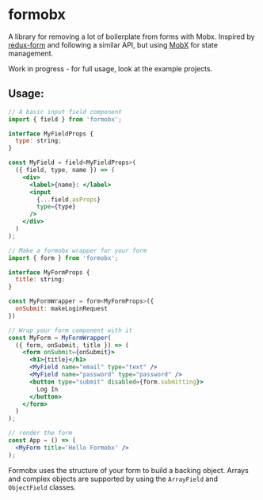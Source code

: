 # formobx

A library for removing a lot of boilerplate from forms with Mobx. Inspired by
[redux-form](https://github.com/erikras/redux-form) and following a similar API,
but using [MobX](https://github.com/mobxjs/mobx) for state management.

Work in progress - for full usage, look at the example projects.

## Usage:

```jsx
// A basic input field component
import { field } from 'formobx';

interface MyFieldProps {
  type: string;
}

const MyField = field<MyFieldProps>(
  ({ field, type, name }) => (
    <div>
      <label>{name}: </label>
      <input
        {...field.asProps}
        type={type}
      />
    </div>
  )
);
```

```jsx
// Make a formobx wrapper for your form
import { form } from 'formobx';

interface MyFormProps {
  title: string;
}

const MyFormWrapper = form<MyFormProps>({
  onSubmit: makeLoginRequest
})
```

```jsx
// Wrap your form component with it
const MyForm = MyFormWrapper(
  ({ form, onSubmit, title }) => (
    <form onSubmit={onSubmit}>
      <h1>{title}</h1>
      <MyField name="email" type="text" />
      <MyField name="password" type="password" />
      <button type="submit" disabled={form.submitting}>
        Log In
      </button>
    </form>
  )
);
```

```jsx
// render the form
const App = () => (
  <MyForm title='Hello Formobx' />
);
```

Formobx uses the structure of your form to build a backing object. Arrays and
complex objects are supported by using the `ArrayField` and `ObjectField`
classes.
